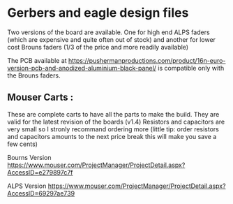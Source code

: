<h1>Gerbers and eagle design files</h1>

Two versions of the board are available. One for high end ALPS faders (which are expensive and quite often out of stock) and another for lower cost Brouns faders (1/3 of the price and more readily available)

The PCB available at https://pushermanproductions.com/product/16n-euro-version-pcb-and-anodized-aluminium-black-panel/ is compatible only with the Brouns faders. 

<h2>Mouser Carts :</h2>

These are complete carts to have all the parts to make the build. They are valid for the latest revision of the boards (v1.4)
Resistors and capacitors are very small so I stronly recommand ordering more (little tip: order resistors and capacitors amounts to the next price break this will make you save a few cents)

Bourns Version
https://www.mouser.com/ProjectManager/ProjectDetail.aspx?AccessID=e279897c7f

ALPS Version
https://www.mouser.com/ProjectManager/ProjectDetail.aspx?AccessID=69297ae739

